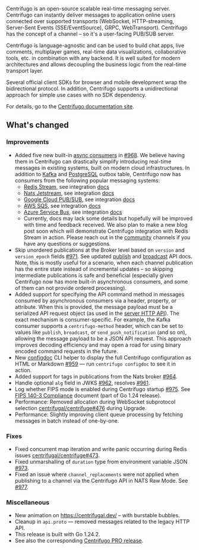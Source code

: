 Centrifugo is an open-source scalable real-time messaging server. Centrifugo can instantly deliver messages to application online users connected over supported transports (WebSocket, HTTP-streaming, Server-Sent Events (SSE/EventSource), GRPC, WebTransport). Centrifugo has the concept of a channel – so it's a user-facing PUB/SUB server.

Centrifugo is language-agnostic and can be used to build chat apps, live comments, multiplayer games, real-time data visualizations, collaborative tools, etc. in combination with any backend. It is well suited for modern architectures and allows decoupling the business logic from the real-time transport layer.

Several official client SDKs for browser and mobile development wrap the bidirectional protocol. In addition, Centrifugo supports a unidirectional approach for simple use cases with no SDK dependency.

For details, go to the [Centrifugo documentation site](https://centrifugal.dev).

## What's changed

### Improvements

* Added five new built-in [async consumers](https://centrifugal.dev/docs/server/consumers) in [#968](https://github.com/centrifugal/centrifugo/pull/968). We believe having them in Centrifugo can drastically simplify introducing real-time messages in existing systems, built on modern cloud infrastructures. In addition to [Kafka](https://centrifugal.dev/docs/server/consumers#kafka-consumer) and [PostgreSQL](https://centrifugal.dev/docs/server/consumers#postgresql-outbox-consumer) outbox table, Centrifugo now has consumers from the following popular messaging systems:
  * [Redis Stream](https://redis.io/docs/latest/develop/data-types/streams/), see integration [docs](https://centrifugal.dev/docs/server/consumers#redis-stream)
  * [Nats Jetstream](https://docs.nats.io/nats-concepts/jetstream), see integration [docs](https://centrifugal.dev/docs/server/consumers#nats-jetstream)
  * [Google Cloud PUB/SUB](https://cloud.google.com/pubsub/docs/pubsub-basics), see integration [docs](https://centrifugal.dev/docs/server/consumers#nats-jetstream)
  * [AWS SQS](https://aws.amazon.com/sqs/), see integration [docs](https://centrifugal.dev/docs/server/consumers#aws-sqs)
  * [Azure Service Bus](https://learn.microsoft.com/en-us/azure/service-bus-messaging/service-bus-messaging-overview), see integration [docs](https://centrifugal.dev/docs/server/consumers#azure-service-bus)
  * Currently, docs may lack some details but hopefully will be improved with time and feedback received. We also plan to make a new blog post soon which will demonstrate Centrifugo integration with Redis Stream in action. Please reach out in the [community](https://centrifugal.dev/docs/getting-started/community) channels if you have any questions or suggestions.
* Skip unordered publications at the Broker level based on `version` and `version_epoch` fields [#971](https://github.com/centrifugal/centrifugo/pull/971). See updated [publish](https://centrifugal.dev/docs/server/server_api#publish) and [broadcast](https://centrifugal.dev/docs/server/server_api#broadcast) API docs. Note, this is mostly useful for a scenario, when each channel publication has the entire state instead of incremental updates – so skipping intermediate publications is safe and beneficial (especially given Centrifugo now has more built-in asynchronous consumers, and some of them can not provide ordered processing).
* Added support for specifying the API command method in messages consumed by asynchronous consumers via a header, property, or attribute. When this is provided, the message payload must be a serialized API request object (as used in the [server HTTP API](https://centrifugal.dev/docs/server/server_api)). The exact mechanism is consumer-specific. For example, the Kafka consumer supports a `centrifugo-method` header, which can be set to values like `publish`, `broadcast`, or `send_push_notification` (and so on), allowing the message payload to be a JSON API request. This approach improves decoding efficiency and may open a road for using binary encoded command requests in the future.
* New [configdoc](https://centrifugal.dev/docs/server/console_commands#configdoc) CLI helper to display the full Centrifugo configuration as HTML or Markdown [#959](https://github.com/centrifugal/centrifugo/pull/959) — run `centrifugo configdoc` to see it in action.
* Added support for tags in publications from the Nats broker [#964](https://github.com/centrifugal/centrifugo/pull/964).
* Handle optional `alg` field in JWKS [#962](https://github.com/centrifugal/centrifugo/pull/962), resolves [#961](https://github.com/centrifugal/centrifugo/issues/961).
* Log whether FIPS mode is enabled during Centrifugo startup [#975](https://github.com/centrifugal/centrifugo/pull/975). See [FIPS 140-3 Compliance](https://go.dev/doc/security/fips140) document (part of Go 1.24 release).
* Performance: Removed allocation during WebSocket subprotocol selection [centrifugal/centrifuge#476](https://github.com/centrifugal/centrifuge/pull/476) during Upgrade.
* Performance: Slightly improving client queue processing by fetching messages in batch instead of one-by-one.

### Fixes

* Fixed concurrent map iteration and write panic occurring during Redis issues [centrifugal/centrifuge#473](https://github.com/centrifugal/centrifuge/pull/473).
* Fixed unmarshalling of `duration` type from environment variable JSON [#973](https://github.com/centrifugal/centrifugo/pull/973).
* Fixed an issue where `channel_replacements` were not applied when publishing to a channel via the Centrifugo API in NATS Raw Mode. See [#977](https://github.com/centrifugal/centrifugo/issues/977).

### Miscellaneous

* New animation on https://centrifugal.dev/ – with burstable bubbles.
* Cleanup in `api.proto` — removed messages related to the legacy HTTP API.
* This release is built with Go 1.24.2.
* See also the corresponding [Centrifugo PRO release](https://github.com/centrifugal/centrifugo-pro/releases/tag/v6.2.0).
